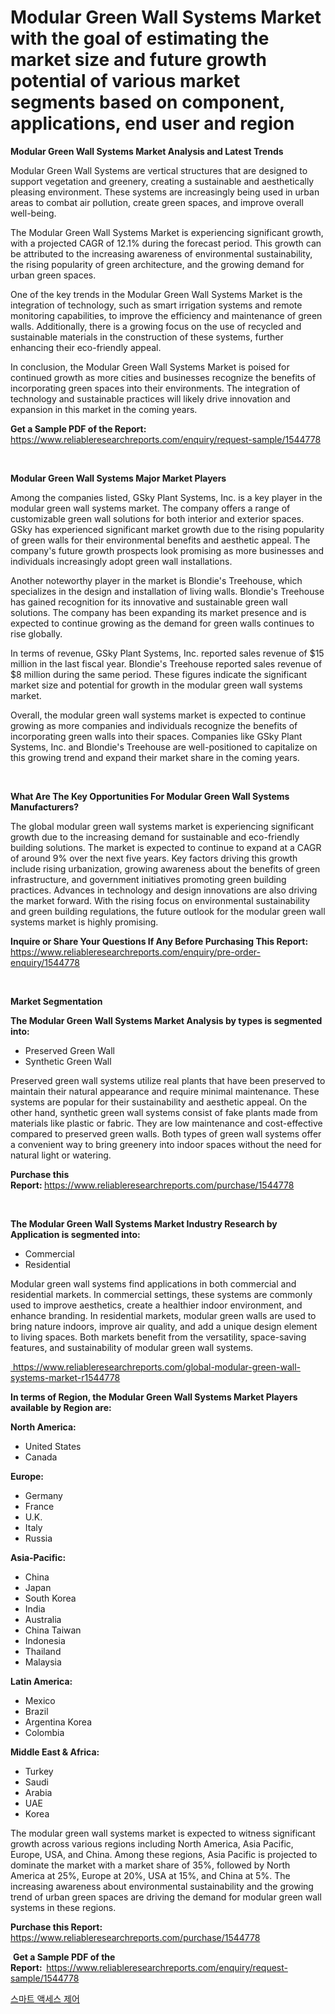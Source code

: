 <p><h1>Modular Green Wall Systems Market with the goal of estimating the market size and future growth potential of various market segments based on component, applications, end user and region</h1></p><p><strong>Modular Green Wall Systems Market Analysis and Latest Trends</strong></p>
<p><p>Modular Green Wall Systems are vertical structures that are designed to support vegetation and greenery, creating a sustainable and aesthetically pleasing environment. These systems are increasingly being used in urban areas to combat air pollution, create green spaces, and improve overall well-being.</p><p>The Modular Green Wall Systems Market is experiencing significant growth, with a projected CAGR of 12.1% during the forecast period. This growth can be attributed to the increasing awareness of environmental sustainability, the rising popularity of green architecture, and the growing demand for urban green spaces.</p><p>One of the key trends in the Modular Green Wall Systems Market is the integration of technology, such as smart irrigation systems and remote monitoring capabilities, to improve the efficiency and maintenance of green walls. Additionally, there is a growing focus on the use of recycled and sustainable materials in the construction of these systems, further enhancing their eco-friendly appeal.</p><p>In conclusion, the Modular Green Wall Systems Market is poised for continued growth as more cities and businesses recognize the benefits of incorporating green spaces into their environments. The integration of technology and sustainable practices will likely drive innovation and expansion in this market in the coming years.</p></p>
<p><strong>Get a Sample PDF of the Report:&nbsp;</strong> <a href="https://www.reliableresearchreports.com/enquiry/request-sample/1544778">https://www.reliableresearchreports.com/enquiry/request-sample/1544778</a></p>
<p>&nbsp;</p>
<p><strong>Modular Green Wall Systems Major Market Players</strong></p>
<p><p>Among the companies listed, GSky Plant Systems, Inc. is a key player in the modular green wall systems market. The company offers a range of customizable green wall solutions for both interior and exterior spaces. GSky has experienced significant market growth due to the rising popularity of green walls for their environmental benefits and aesthetic appeal. The company's future growth prospects look promising as more businesses and individuals increasingly adopt green wall installations.</p><p>Another noteworthy player in the market is Blondie's Treehouse, which specializes in the design and installation of living walls. Blondie's Treehouse has gained recognition for its innovative and sustainable green wall solutions. The company has been expanding its market presence and is expected to continue growing as the demand for green walls continues to rise globally.</p><p>In terms of revenue, GSky Plant Systems, Inc. reported sales revenue of $15 million in the last fiscal year. Blondie's Treehouse reported sales revenue of $8 million during the same period. These figures indicate the significant market size and potential for growth in the modular green wall systems market.</p><p>Overall, the modular green wall systems market is expected to continue growing as more companies and individuals recognize the benefits of incorporating green walls into their spaces. Companies like GSky Plant Systems, Inc. and Blondie's Treehouse are well-positioned to capitalize on this growing trend and expand their market share in the coming years.</p></p>
<p>&nbsp;</p>
<p><strong>What Are The Key Opportunities For Modular Green Wall Systems Manufacturers?</strong></p>
<p><p>The global modular green wall systems market is experiencing significant growth due to the increasing demand for sustainable and eco-friendly building solutions. The market is expected to continue to expand at a CAGR of around 9% over the next five years. Key factors driving this growth include rising urbanization, growing awareness about the benefits of green infrastructure, and government initiatives promoting green building practices. Advances in technology and design innovations are also driving the market forward. With the rising focus on environmental sustainability and green building regulations, the future outlook for the modular green wall systems market is highly promising.</p></p>
<p><strong>Inquire or Share Your Questions If Any Before Purchasing This Report:</strong> <a href="https://www.reliableresearchreports.com/enquiry/pre-order-enquiry/1544778">https://www.reliableresearchreports.com/enquiry/pre-order-enquiry/1544778</a></p>
<p>&nbsp;</p>
<p><strong>Market Segmentation</strong></p>
<p><strong>The Modular Green Wall Systems Market Analysis by types is segmented into:</strong></p>
<p><ul><li>Preserved Green Wall</li><li>Synthetic Green Wall</li></ul></p>
<p><p>Preserved green wall systems utilize real plants that have been preserved to maintain their natural appearance and require minimal maintenance. These systems are popular for their sustainability and aesthetic appeal. On the other hand, synthetic green wall systems consist of fake plants made from materials like plastic or fabric. They are low maintenance and cost-effective compared to preserved green walls. Both types of green wall systems offer a convenient way to bring greenery into indoor spaces without the need for natural light or watering.</p></p>
<p><strong>Purchase this Report:&nbsp;</strong><a href="https://www.reliableresearchreports.com/purchase/1544778">https://www.reliableresearchreports.com/purchase/1544778</a></p>
<p>&nbsp;</p>
<p><strong>The Modular Green Wall Systems Market Industry Research by Application is segmented into:</strong></p>
<p><ul><li>Commercial</li><li>Residential</li></ul></p>
<p><p>Modular green wall systems find applications in both commercial and residential markets. In commercial settings, these systems are commonly used to improve aesthetics, create a healthier indoor environment, and enhance branding. In residential markets, modular green walls are used to bring nature indoors, improve air quality, and add a unique design element to living spaces. Both markets benefit from the versatility, space-saving features, and sustainability of modular green wall systems.</p></p>
<p><a href="https://www.reliableresearchreports.com/global-modular-green-wall-systems-market-r1544778">&nbsp;https://www.reliableresearchreports.com/global-modular-green-wall-systems-market-r1544778</a></p>
<p><strong>In terms of Region, the Modular Green Wall Systems Market Players available by Region are:</strong></p>
<p>
    <p> <strong> North America: </strong>
        <ul>
            <li>United States</li>
            <li>Canada</li>
        </ul>
        </p> 
    <p> <strong> Europe: </strong>
        <ul>
            <li>Germany</li>
            <li>France</li>
            <li>U.K.</li>
            <li>Italy</li>
            <li>Russia</li>
        </ul>
        </p> 
    <p> <strong> Asia-Pacific: </strong>
        <ul>
            <li>China</li>
            <li>Japan</li>
            <li>South Korea</li>
            <li>India</li>
            <li>Australia</li>
            <li>China Taiwan</li>
            <li>Indonesia</li>
            <li>Thailand</li>
            <li>Malaysia</li>
        </ul>
        </p> 
    <p> <strong> Latin America: </strong>
        <ul>
            <li>Mexico</li>
            <li>Brazil</li>
            <li>Argentina Korea</li>
            <li>Colombia</li>
        </ul>
        </p> 
    <p> <strong> Middle East & Africa: </strong>
        <ul>
            <li>Turkey</li>
            <li>Saudi</li>
            <li>Arabia</li>
            <li>UAE</li>
            <li>Korea</li>
        </ul>
    </p>
    </p>
<p><p>The modular green wall systems market is expected to witness significant growth across various regions including North America, Asia Pacific, Europe, USA, and China. Among these regions, Asia Pacific is projected to dominate the market with a market share of 35%, followed by North America at 25%, Europe at 20%, USA at 15%, and China at 5%. The increasing awareness about environmental sustainability and the growing trend of urban green spaces are driving the demand for modular green wall systems in these regions.</p></p>
<p><strong>Purchase this Report: </strong><a href="https://www.reliableresearchreports.com/purchase/1544778">https://www.reliableresearchreports.com/purchase/1544778</a></p>
<p>&nbsp;<strong>Get a Sample PDF of the Report:&nbsp;&nbsp;</strong><a href="https://www.reliableresearchreports.com/enquiry/request-sample/1544778">https://www.reliableresearchreports.com/enquiry/request-sample/1544778</a></p>
<p><strong></strong></p>
<p><p><a href="https://github.com/lzrvbyqzftro57/Market-Research-Report-List-1/blob/main/673683625786.md">스마트 액세스 제어</a></p></p>